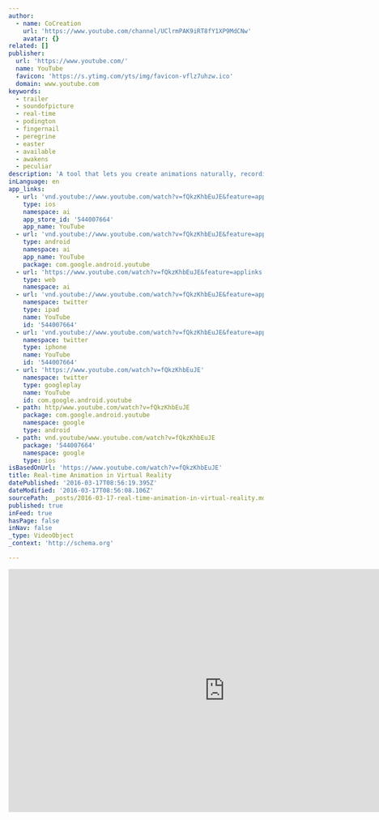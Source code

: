 ```yaml
---
author:
  - name: CoCreation
    url: 'https://www.youtube.com/channel/UClrmPAK9iRT8fY1XP9MdCNw'
    avatar: {}
related: []
publisher:
  url: 'https://www.youtube.com/'
  name: YouTube
  favicon: 'https://s.ytimg.com/yts/img/favicon-vflz7uhzw.ico'
  domain: www.youtube.com
keywords:
  - trailer
  - soundofpicture
  - real-time
  - podington
  - fingernail
  - peregrine
  - easter
  - available
  - awakens
  - peculiar
description: 'A tool that lets you create animations naturally, recording motions in real-time using your hands in virtual reality. music "Fingernail Grit" by Podington Bear (http://soundofpicture.com)'
inLanguage: en
app_links:
  - url: 'vnd.youtube://www.youtube.com/watch?v=fQkzKhbEuJE&feature=applinks'
    type: ios
    namespace: ai
    app_store_id: '544007664'
    app_name: YouTube
  - url: 'vnd.youtube://www.youtube.com/watch?v=fQkzKhbEuJE&feature=applinks'
    type: android
    namespace: ai
    app_name: YouTube
    package: com.google.android.youtube
  - url: 'https://www.youtube.com/watch?v=fQkzKhbEuJE&feature=applinks'
    type: web
    namespace: ai
  - url: 'vnd.youtube://www.youtube.com/watch?v=fQkzKhbEuJE&feature=applinks'
    namespace: twitter
    type: ipad
    name: YouTube
    id: '544007664'
  - url: 'vnd.youtube://www.youtube.com/watch?v=fQkzKhbEuJE&feature=applinks'
    namespace: twitter
    type: iphone
    name: YouTube
    id: '544007664'
  - url: 'https://www.youtube.com/watch?v=fQkzKhbEuJE'
    namespace: twitter
    type: googleplay
    name: YouTube
    id: com.google.android.youtube
  - path: http/www.youtube.com/watch?v=fQkzKhbEuJE
    package: com.google.android.youtube
    namespace: google
    type: android
  - path: vnd.youtube/www.youtube.com/watch?v=fQkzKhbEuJE
    package: '544007664'
    namespace: google
    type: ios
isBasedOnUrl: 'https://www.youtube.com/watch?v=fQkzKhbEuJE'
title: Real-time Animation in Virtual Reality
datePublished: '2016-03-17T08:56:19.395Z'
dateModified: '2016-03-17T08:56:08.106Z'
sourcePath: _posts/2016-03-17-real-time-animation-in-virtual-reality.md
published: true
inFeed: true
hasPage: false
inNav: false
_type: VideoObject
_context: 'http://schema.org'

---
```

<iframe src="https://cdn.embedly.com/widgets/media.html?src=https%3A%2F%2Fwww.youtube.com%2Fembed%2FfQkzKhbEuJE%3Ffeature%3Doembed&amp;url=https%3A%2F%2Fwww.youtube.com%2Fwatch%3Fv%3DfQkzKhbEuJE&amp;image=https%3A%2F%2Fi.ytimg.com%2Fvi%2FfQkzKhbEuJE%2Fhqdefault.jpg&amp;key=b7d04c9b404c499eba89ee7072e1c4f7&amp;type=text%2Fhtml&amp;schema=youtube" width="854" height="480" scrolling="no" frameborder="0" allowfullscreen="allowfullscreen" style=""></iframe>